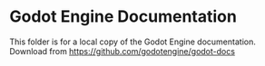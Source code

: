 # Godot Engine Documentation

This folder is for a local copy of the Godot Engine documentation. Download from https://github.com/godotengine/godot-docs
